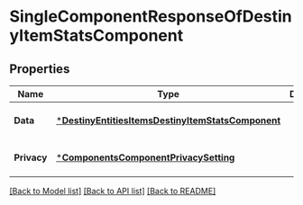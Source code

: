# SingleComponentResponseOfDestinyItemStatsComponent

## Properties
Name | Type | Description | Notes
------------ | ------------- | ------------- | -------------
**Data** | [***DestinyEntitiesItemsDestinyItemStatsComponent**](Destiny.Entities.Items.DestinyItemStatsComponent.md) |  | [optional] [default to null]
**Privacy** | [***ComponentsComponentPrivacySetting**](Components.ComponentPrivacySetting.md) |  | [optional] [default to null]

[[Back to Model list]](../README.md#documentation-for-models) [[Back to API list]](../README.md#documentation-for-api-endpoints) [[Back to README]](../README.md)


